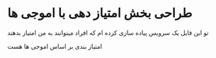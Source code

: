 # طراحی بخش امتیاز دهی با اموجی ها

تو این فایل یک سرویس پیاده سازی کرده ام که افراد میتوانند به من امتیاز بدهند

امتیاز بندی بر اساس اموجی ها هست